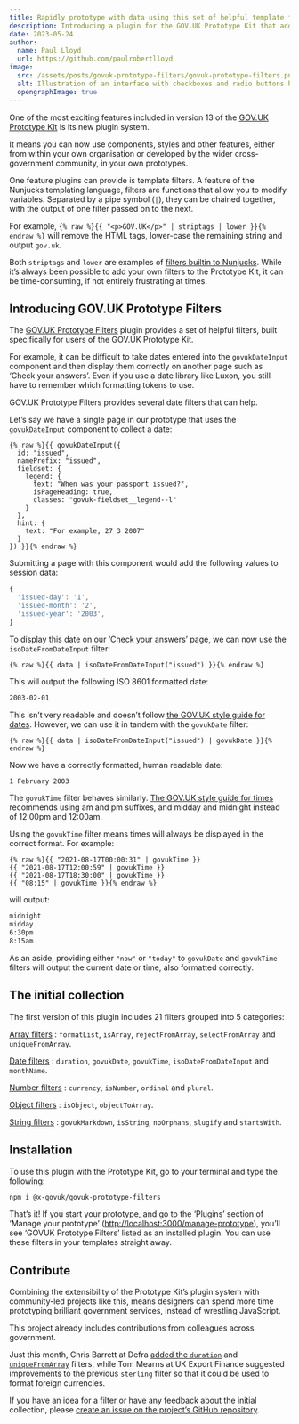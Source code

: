 ```yaml
---
title: Rapidly prototype with data using this set of helpful template filters
description: Introducing a plugin for the GOV.UK Prototype Kit that adds a helpful collection of Nunjucks template filters. Rapidly modify and transform data while ensuring it follows the GOV.UK style guide.
date: 2023-05-24
author:
  name: Paul Lloyd
  url: https://github.com/paulrobertlloyd
image:
  src: /assets/posts/govuk-prototype-filters/govuk-prototype-filters.png
  alt: Illustration of an interface with checkboxes and radio buttons being generated from code, floating above a laptop.
  opengraphImage: true
---
```


One of the most exciting features included in version 13 of the [GOV.UK Prototype Kit](https://prototype-kit.service.gov.uk/docs/) is its new plugin system.

It means you can now use components, styles and other features, either from within your own organisation or developed by the wider cross-government community, in your own prototypes.

One feature plugins can provide is template filters. A feature of the Nunjucks templating language, filters are functions that allow you to modify variables. Separated by a pipe symbol (`|`), they can be chained together, with the output of one filter passed on to the next.

For example, `{% raw %}{{ "<p>GOV.UK</p>" | striptags | lower }}{% endraw %}` will remove the HTML tags, lower-case the remaining string and output `gov.uk`.

Both `striptags` and `lower` are examples of [filters builtin to Nunjucks](https://mozilla.github.io/nunjucks/templating.html#builtin-filters). While it’s always been possible to add your own filters to the Prototype Kit, it can be time-consuming, if not entirely frustrating at times.

## Introducing GOV.UK Prototype Filters

The [GOV.UK Prototype Filters](https://x-govuk.github.io/govuk-prototype-filters/) plugin provides a set of helpful filters, built specifically for users of the GOV.UK Prototype Kit.

For example, it can be difficult to take dates entered into the `govukDateInput` component and then display them correctly on another page such as ‘Check your answers’. Even if you use a date library like Luxon, you still have to remember which formatting tokens to use.

GOV.UK Prototype Filters provides several date filters that can help.

Let’s say we have a single page in our prototype that uses the `govukDateInput` component to collect a date:

```njk
{% raw %}{{ govukDateInput({
  id: "issued",
  namePrefix: "issued",
  fieldset: {
    legend: {
      text: "When was your passport issued?",
      isPageHeading: true,
      classes: "govuk-fieldset__legend--l"
    }
  },
  hint: {
    text: "For example, 27 3 2007"
  }
}) }}{% endraw %}
```

Submitting a page with this component would add the following values to session data:

```js
{
  'issued-day': '1',
  'issued-month': '2',
  'issued-year': '2003',
}
```

To display this date on our ‘Check your answers’ page, we can now use the `isoDateFromDateInput` filter:

```njk
{% raw %}{{ data | isoDateFromDateInput("issued") }}{% endraw %}
```

This will output the following ISO 8601 formatted date:

```html
2003-02-01
```

This isn’t very readable and doesn’t follow [the GOV.UK style guide for dates](https://www.gov.uk/guidance/style-guide/a-to-z-of-gov-uk-style#dates). However, we can use it in tandem with the `govukDate` filter:

```njk
{% raw %}{{ data | isoDateFromDateInput("issued") | govukDate }}{% endraw %}
```

Now we have a correctly formatted, human readable date:

```html
1 February 2003
```

The `govukTime` filter behaves similarly. [The GOV.UK style guide for times](https://www.gov.uk/guidance/style-guide/a-to-z-of-gov-uk-style#times) recommends using am and pm suffixes, and midday and midnight instead of 12:00pm and 12:00am.

Using the `govukTime` filter means times will always be displayed in the correct format. For example:

```njk
{% raw %}{{ "2021-08-17T00:00:31" | govukTime }}
{{ "2021-08-17T12:00:59" | govukTime }}
{{ "2021-08-17T18:30:00" | govukTime }}
{{ "08:15" | govukTime }}{% endraw %}
```

will output:

```html
midnight
midday
6:30pm
8:15am
```

As an aside, providing either `"now"` or `"today"` to `govukDate` and `govukTime` filters will output the current date or time, also formatted correctly.

## The initial collection

The first version of this plugin includes 21 filters grouped into 5 categories:

[Array filters](https://x-govuk.github.io/govuk-prototype-filters/array/)
: `formatList`, `isArray`, `rejectFromArray`, `selectFromArray` and `uniqueFromArray`.

[Date filters](https://x-govuk.github.io/govuk-prototype-filters/date/)
: `duration`, `govukDate`, `govukTime`, `isoDateFromDateInput` and `monthName`.

[Number filters](https://x-govuk.github.io/govuk-prototype-filters/number/)
: `currency`, `isNumber`, `ordinal` and `plural`.

[Object filters](https://x-govuk.github.io/govuk-prototype-filters/object/)
: `isObject`, `objectToArray`.

[String filters](https://x-govuk.github.io/govuk-prototype-filters/string/)
: `govukMarkdown`, `isString`, `noOrphans`, `slugify` and `startsWith`.

## Installation

To use this plugin with the Prototype Kit, go to your terminal and type the following:

```bash
npm i @x-govuk/govuk-prototype-filters
```

That’s it! If you start your prototype, and go to the ‘Plugins’ section of ‘Manage your prototype’ (<http://localhost:3000/manage-prototype>), you’ll see ‘GOVUK Prototype Filters’ listed as an installed plugin. You can use these filters in your templates straight away.

## Contribute

Combining the extensibility of the Prototype Kit’s plugin system with community-led projects like this, means designers can spend more time prototyping brilliant government services, instead of wrestling JavaScript.

This project already includes contributions from colleagues across government.

Just this month, Chris Barrett at Defra [added the `duration`](https://github.com/x-govuk/govuk-prototype-filters/pull/11) and [`uniqueFromArray`](https://github.com/x-govuk/govuk-prototype-filters/pull/4) filters, while Tom Mearns at UK Export Finance suggested improvements to the previous `sterling` filter so that it could be used to format foreign currencies.

If you have an idea for a filter or have any feedback about the initial collection, please [create an issue on the project’s GitHub repository](https://github.com/x-govuk/govuk-prototype-filters/issues).
